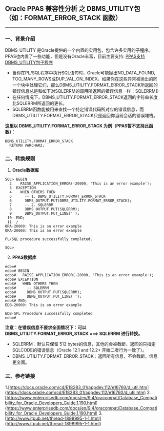 ## Oracle PPAS 兼容性分析 之  DBMS_UTILITY包（如：FORMAT_ERROR_STACK 函数）
---

### 一、背景介绍
DBMS_UTILITY 是Oracle提供的一个内置的实用包，包含许多实用的子程序。PPAS也内置了一些功能，但是没有Oracle丰富，目前主要支持: [PPAS支持DBMS_UTILITY包子程序](https://www.enterprisedb.com/docs/en/9.4/oracompat/Database_Compatibility_for_Oracle_Developers_Guide.1.190.html)

+ 当你在PL/SQL程序中执行SQL语句时，Oracle可能抛出NO_DATA_FOUND, TOO_MANY_ROWS或DUP_VAL_ON_INDEX。如果你在这些异常被抛出的同一个块中处理它们，那么DBMS_UTILITY.FORMAT_ERROR_STACK所返回的错误信息总是和如下对SQLERRM的调用所返回的错误信息一样：SQLERRM()
+ 在任何情况下，DBMS_UTILITY.FORMAT_ERROR_STACK返回的字符串长度比SQLERRM所返回的更长。
+ SQLERRM函数能被用来查找一个特定错误代码所对应的错误信息，而DBMS_UTILITY.FORMAT_ERROR_STACK只是返回你当前会话的错误堆栈。

**这里以 DBMS_UTILITY.FORMAT_ERROR_STACK 为例（PPAS暂不支持此函数）：**
```
DBMS_UTILITY.FORMAT_ERROR_STACK 
  RETURN VARCHAR2;
```

### 二、转换规则
1. **Oracle数据库**
```
SQL> BEGIN
  2    RAISE_APPLICATION_ERROR(-20000, 'This is an error example');
  3  EXCEPTION
  4    WHEN OTHERS THEN 
  5      -- 1. DBMS_UTILITY.FORMAT_ERROR_STACK
  6      DBMS_OUTPUT.PUT(DBMS_UTILITY.FORMAT_ERROR_STACK);
  7      -- 2. SQLERRM
  8      DBMS_OUTPUT.PUT(SQLERRM);  
  9      DBMS_OUTPUT.PUT_LINE('');
 10  END;
 11  /
ORA-20000: This is an error example
ORA-20000: This is an error example

PL/SQL procedure successfully completed.

SQL> 
```

2. **PPAS数据库**
```
edb=# 
edb=# BEGIN
edb$#   RAISE_APPLICATION_ERROR(-20000, 'This is an error example');
edb$# EXCEPTION
edb$#   WHEN OTHERS THEN 
edb$#     -- SQLERRM 
edb$#     DBMS_OUTPUT.PUT(SQLERRM);  
edb$#     DBMS_OUTPUT.PUT_LINE('');
edb$# END;
EDB-20000: This is an error example

EDB-SPL Procedure successfully completed
edb=# 

```

**注意：在错误信息不要求全面情况下：可以 DBMS_UTILITY.FORMAT_ERROR_STACK ===> SQLERRM  进行转换。**
+ SQLERRM：默认只保留 512 bytes的信息，其他的会被截断。返回的只指定SQLCODE的错误信息（Oracle 12.1 and 12.2+ 开始二者行为一致了）。
+ DBMS_UTILITY.FORMAT_ERROR_STACK：返回所有信息，不会截断，信息更全面。

### 三、参考链接
1.[https://docs.oracle.com/cd/E18283_01/appdev.112/e16760/d_util.htm](https://docs.oracle.com/cd/E18283_01/appdev.112/e16760/d_util.htm)
2.[https://www.enterprisedb.com/docs/en/9.4/oracompat/Database_Compatibility_for_Oracle_Developers_Guide.1.190.html](https://www.enterprisedb.com/docs/en/9.4/oracompat/Database_Compatibility_for_Oracle_Developers_Guide.1.190.html)
3.[http://www.itpub.net/thread-1898995-1-1.html](http://www.itpub.net/thread-1898995-1-1.html)

